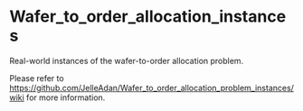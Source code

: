 # Wafer_to_order_allocation_instances
Real-world instances of the wafer-to-order allocation problem.

Please refer to https://github.com/JelleAdan/Wafer_to_order_allocation_problem_instances/wiki for more information.
